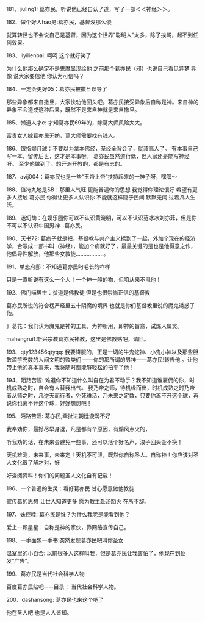 181、jiuling1: 葛亦民，听说他已经自认了道，写了一部＜＜神经＞＞。

182、做个好人hao男:葛亦民，基督没那么傻

就算转世也不会说自己是基督，因为这个世界"聪明人"太多，除了挨骂，起不到任何效果。


183、liyilienbai: 呵呵 这个就好笑了

为什么他那么确定不是鬼魔显现给他 之前那个葛亦民（邪）也说自己看见异梦 异像 说大家要信他 你认为可信吗？

184、一定会更好05：葛亦民被撒旦误导了

那些异象都来自撒旦，大家快劝他回头吧。葛亦民接受异象后自称是神。来自神的异象不会造成这种后果，既然不是来自神就是来自撒旦。

185、懒道人才c: 才知葛亦民69年的，嫁葛大师风险太大。

富贵女人嫁葛亦民无妨，葛大师需要找有钱人。

186、银指爆月球：不要以为拿本佛经，圣经全背会了，就装高人了。
有本事自己写一本，留传后世，这才是本事呀。
葛亦民虽然道行低，但人家还是能写神经呀。
至少他做到了。想开派开教的，都是有志的。

187、avij004：葛亦民也是一些“玉帝上帝”扶持起来的一神子呀，嘿嘿～

188、值符九地是SB：那里人气旺 更能普遍你的思想 我觉得你理论很好 希望有更多人接触 葛亦民 你得让更多人认识你 不能就这样隐于民间 默默无闻 过着凡人生活。

189、迷幻劫：在娱乐圈你可以不认识黄晓明，可以不认识范冰冰刘亦菲，但是你不可以不认识中国男神…葛亦民。

190、天书72: 葛疯子就是把，基督教与共产主义揉到了一起，外加个现在的经济学，合写成一部书叫（神经），能加个病就好了，最最关键的是也是他得意之作，他倡导性解放，他那些女教徒………………。-

191、单恋府邸：不知道葛亦民叼毛长的咋样

只是一直听说有这么一个人！一个神一般的物，但咱从来不甩他！

192、佛门喵居士：贫道是佛教徒 但是也很崇尚正信的基督教

葛亦民所说的符合楞严经里五十阴魔的境界 也就是你们基督教里说的魔鬼诱惑了他。

》葛花：我们认为魔鬼是神的工具，为神所用，即神的旨意，试炼人属灵。

mahengrui1:新兴宗教葛亦民神教，这里是佛教贴吧，请回。

193、qty123456qtyqq: 我要降服的，正是一切的牛鬼蛇神、小鬼小神以及那些胆敢滥竽充数的人间文明的败类们 ——你的那所谓的男神——葛亦民!转告他 。让他带上他的真本事来，我将随时都能够轻松的拍平了他！

194、陌路苦涩: 难道你不知道什么叫自在为君不动手？我不知道谁雇佣的你，时机成熟之时，自会有人替我出气。
我乃帝之师，待机缘而出，时机成熟之时乃帝者从师之时，凡逆天而行者，免死难活，乃未来之定数，只要你离不开这个球，再说你也离不开这个球，好好想想吧！

195、陌路苦涩: 葛亦民,牵扯进朝廷漩涡不好

我奉劝你，最好尽早身退，凡是都有个原因，有煽风点火的，

听我劝的话，在未来会避免一些事，还可以活个好名声，浪子回头金不换！

天机难测，未来事，未来定！天机不可泄，既然你自称圣人。自称神！你应该对圣人文化很了解才对，好

好查阅资料！你们的问题圣人文化自有记载！

196、一个普通的生灵：看好葛亦民 甘心愿意做他教徒

宣传葛的思想 让世人知道更多 愿为教主赴汤蹈火 在所不辞。

197、妹控哇: 葛亦民是谁？为什么我老是能看到他？

爱上一颗星星：自称是神的家伙，靠网络宣传自己。

198、一手面包一手书:突然发现葛亦民吧叫你圣女

温室里的小百合: 以前很多人这样叫我，但是葛亦民让我害怕了，他现在到处发“广告”。

199、葛亦民是当代社会科学人物

百度葛亦民贴吧----目录： 当代社会科学人物。

200、dashansong: 葛亦民也来这个吧了

他在圣人吧 也是人人皆知。